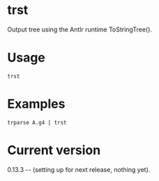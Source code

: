 # trst

Output tree using the Antlr runtime ToStringTree().

# Usage

    trst

# Examples

    trparse A.g4 | trst

# Current version

0.13.3 -- (setting up for next release, nothing yet).
